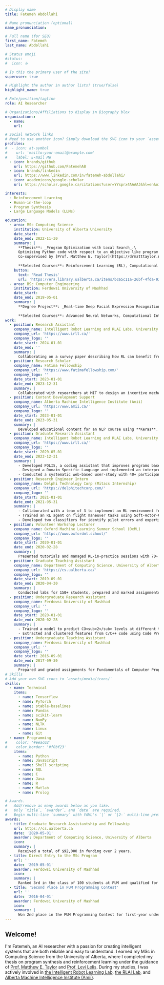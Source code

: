 ```yaml
---
# Display name
title: Fatemeh Abdollahi

# Name pronunciation (optional)
name_pronunciation: 

# Full name (for SEO)
first_name: Fatemeh
last_name: Abdollahi

# Status emoji
#status:
#  icon: ☕️

# Is this the primary user of the site?
superuser: true

# Highlight the author in author lists? (true/false)
highlight_name: true

# Role/position/tagline
role: AI Researcher

# Organizations/Affiliations to display in Biography blox
organizations:
  - name: 
    url: 

# Social network links
# Need to use another icon? Simply download the SVG icon to your `assets/media/icons/` folder.
profiles:
#  - icon: at-symbol
#    url: 'mailto:your-email@example.com'
#    label: E-mail Me
  - icon: brands/github
    url: https://github.com/FatemehAB
  - icon: brands/linkedin
    url: https://www.linkedin.com/in/fatemeh-abdollahi/
  - icon: academicons/google-scholar
    url: https://scholar.google.ca/citations?user=YYsprx4AAAAJ&hl=en&oi=ao

interests:
  - Reinforcement Learning
  - Human-in-the-loop
  - Program Synthesis
  - Large Language Models (LLMs)

education:
  - area: MSc Computing Science
    institution: University of Alberta University
    date_start: 
    date_end: 2022-11-30
    summary: |
      **Thesis**: _Program Optimization with Local Search_.\
      Optimizing Python code with respect to an objective like program behavior, time, and memory usage.
      Co-supervised by [Prof. Matthew E. Taylor](https://drmatttaylor.net/) and [Prof. Levi Lelis](https://webdocs.cs.ualberta.ca/~santanad/).
      
      **Selected Courses**: Reinforcement Learning (RL), Computational Linguistics
    button:
      text: 'Read Thesis'
      url: 'https://era.library.ualberta.ca/items/bc65c11a-26bf-4fda-9381-526ca5e3dc9b'
  - area: BSc Computer Engineering
    institution: Ferdowsi University of Mashhad
    date_start: 
    date_end: 2019-05-01
    summary: |
      **Degree Project**: _Real-time Deep Facial Expression Recognition on Raspberry Pi_.
      
      **Selected Courses**: Advanced Neural Networks, Computational Intelligence, Foundations of Computer Vision, Artificial Intelligence, Data Structure and Algorithm, Foundations of Data Mining.
work:
  - position: Research Assistant
    company_name: Intelligent Robot Learning and RLAI Labs, University of Alberta
    company_url: 'https://www.irll.ca/'
    company_logo: ''
    date_start: 2024-01-01
    date_end: ''
    summary: |
      Collaborating on a survey paper describing how RL can benefit from Foundation models.
  - position: Research Scholar
    company_name: Fatima Fellowship
    company_url: 'https://www.fatimafellowship.com/'
    company_logo: ''
    date_start: 2023-01-01
    date_end: 2023-12-31
    summary: |
      Collaborated with researchers at MIT to design an incentive mechanism for optimizing residential energy consumption using RL.
  - position: Content Development Support
    company_name: Alberta Machine Intelligence Institute (Amii)
    company_url: 'https://www.amii.ca/'
    company_logo: ''
    date_start: 2023-01-01
    date_end: 2023-05-31
    summary: |
      Developed educational content for an NLP course using **Keras**.
  - position: Graduate Research Assistant
    company_name: Intelligent Robot Learning and RLAI Labs, University of Alberta
    company_url: 'https://www.irll.ca/'
    company_logo: ''
    date_start: 2020-05-01
    date_end: 2023-12-31
    summary: |
      - Developed POLIS, a coding assistant that improves programs based on desired output or behaviour of the program using bottom-up program synthesis.
      - Designed a Domain Specific Language and implemented an interpreter based on Python interpreter.
      - Conducted a systematic web-based user-study with 40+ participants.
  - position: Research Engineer Intern
    company_name: Delphi Technology Corp (Mitacs Internship)
    company_url: 'https://delphitechcorp.com/'
    company_logo: ''
    date_start: 2021-01-01
    date_end: 2021-05-31
    summary: |
      - Collaborated with a team of 3 to implement an RL environment for flight maneuvers in the X-Plane simulator using **Python** and **OpenAI Gym**.
      - Trained an RL agent on flight maneuver tasks using Soft-Actor-Critic implemented in **PyTorch**.
      - Developed two classifiers for identify pilot errors and expertise levels achieving 80% accuracy rate.
  - position: Volunteer Workshop Lecturer
    company_name: Oxford Machine Learning Summer School (OxML)
    company_url: 'https://www.oxfordml.school/'
    company_logo: ''
    date_start: 2020-01-01
    date_end: 2020-02-28
    summary: |
      Presented tutorials and managed RL-in-practice sessions with 70+ attendees.
  - position: Graduate Teaching Assistant
    company_name: Department of Computing Science, University of Alberta
    company_url: 'https://cs.ualberta.ca/'
    company_logo: ''
    date_start: 2019-09-01
    date_end: 2020-04-30
    summary: |
      Conducted labs for 150+ students, prepared and marked assignments for CMPUT 174 and CMPUT 201 courses (introduction to C and Python languages)
  - position: Undergraduate Research Assistant
    company_name: Ferdowsi University of Mashhad
    company_url: ''
    company_logo: ''
    date_start: 2020-01-01
    date_end: 2020-02-28
    summary: |
      - Trained a model to predict CO<sub>2</sub> levels at different times of day using time-series data, and visualized the estimated values by an interactive heatmap.
      - Extracted and clustered features from C/C++ code using Code Prover enabling error detection prior to compilation.
  - position: Undergraduate Teaching Assistant
    company_name: Ferdowsi University of Mashhad
    company_url: ''
    company_logo: ''
    date_start: 2016-09-01
    date_end: 2017-09-30
    summary: |
      Prepared and graded assignments for Fundamentals of Computer Programming (C/C++) and Advanced Programming (Java).
# Skills
# Add your own SVG icons to `assets/media/icons/`
skills:
  - name: Technical
    items:
      - name: Tensorflow
      - name: PyTorch
      - name: stable-baselines
      - name: Pandas
      - name: scikit-learn
      - name: NumPy
      - name: NLTK
      - name: Linux
      - name: Git
  - name: Programming
#    color: '#eeac02'
#    color_border: '#f0bf23'
    items:
      - name: Python
      - name: JavaScript
      - name: Shell scripting
      - name: SQL
      - name: C
      - name: Java
      - name: R
      - name: Matlab
      - name: Prolog

# Awards.
#   Add/remove as many awards below as you like.
#   Only `title`, `awarder`, and `date` are required.
#   Begin multi-line `summary` with YAML's `|` or `|2-` multi-line prefix and indent 2 spaces below.
awards:
  - title: Graduate Research Assistantship and Fellowship
    url: https://cs.ualberta.ca
    date: '2020-05-01'
    awarder: Department of Computing Science, University of Alberta
    icon: 
    summary: |
      Received a total of $92,000 in funding over 2 years.
  - title: Direct Entry to the MSc Program
    url: ''
    date: '2019-05-01'
    awarder: Ferdowsi University of Mashhad
    icon: 
    summary: |
      Ranked 3rd in the class of 100 students at FUM and qualified for direct entry to the MSc program.
  - title: 'Second Place in FUM Programming Contest'
    url: ''
    date: '2016-04-01'
    awarder: Ferdowsi University of Mashhad
    icon: 
    summary: |
      Won 2nd place in the FUM Programming Contest for first-year undergraduate students.
---
```


## Welcome!

I'm Fatemeh, an AI researcher with a passion for creating intelligent systems that are both reliable and easy to understand.
I earned my MSc in Computing Science from the University of Alberta, where I completed my thesis on program synthesis and reinforcement learning under the guidance of [Prof. Matthew E. Taylor](https://drmatttaylor.net/) and [Prof. Levi Lelis](https://webdocs.cs.ualberta.ca/~santanad/).
During my studies, I was actively involved in [the Intelligent Robot Learning Lab](https://irll.ca), [the RLAI Lab](http://rlai.ualberta.ca/), and [Alberta Machine Intelligence Institute (Amii)](https://www.amii.ca/).

